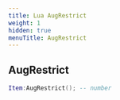 ```yaml
---
title: Lua AugRestrict
weight: 1
hidden: true
menuTitle: AugRestrict
---
```

## AugRestrict
```lua
Item:AugRestrict(); -- number
```